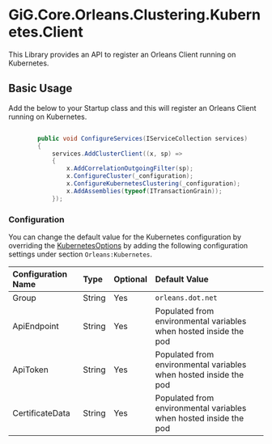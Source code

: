 # GiG.Core.Orleans.Clustering.Kubernetes.Client

This Library provides an API to register an Orleans Client running on Kubernetes.

## Basic Usage

Add the below to your Startup class and this will register an Orleans Client running on Kubernetes.

```csharp

        public void ConfigureServices(IServiceCollection services)
        {
            services.AddClusterClient((x, sp) =>
            {
                x.AddCorrelationOutgoingFilter(sp);
                x.ConfigureCluster(_configuration);
                x.ConfigureKubernetesClustering(_configuration);
                x.AddAssemblies(typeof(ITransactionGrain));
            });

```

### Configuration

You can change the default value for the Kubernetes configuration by overriding the [KubernetesOptions](,,\src\GiG.Core.Orleans.Clustering.Kubernetes.Silo\Configurations\KubernetesSiloOptions.cs) by adding the following configuration settings under section `Orleans:Kubernetes`.

| Configuration Name | Type   | Optional | Default Value                                                     |
|:-------------------|:-------|:---------|:------------------------------------------------------------------|
| Group              | String | Yes      | `orleans.dot.net`                                                 |
| ApiEndpoint        | String | Yes      | Populated from environmental variables when hosted inside the pod |
| ApiToken           | String | Yes      | Populated from environmental variables when hosted inside the pod |
| CertificateData    | String | Yes      | Populated from environmental variables when hosted inside the pod |
